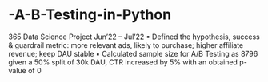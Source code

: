 # -A-B-Testing-in-Python
365 Data Science Project Jun’22 – Jul’22
▪ Defined the hypothesis, success & guardrail metric: more relevant ads, likely to purchase; higher affiliate revenue; keep DAU stable
▪ Calculated sample size for A/B Testing as 8796 given a 50% split of 30k DAU, CTR increased by 5% with an obtained p-value of 0
